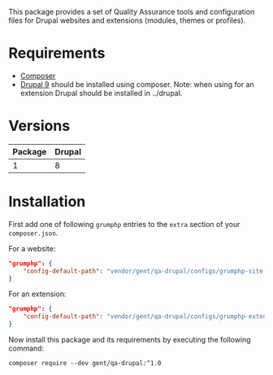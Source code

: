 This package provides a set of Quality Assurance tools and configuration files for
Drupal websites and extensions (modules, themes or profiles).


# Requirements

* [Composer](https://getcomposer.org)
* [Drupal 9](https://www.drupal.org/docs/develop/using-composer/using-composer-to-install-drupal-and-manage-dependencies) should be installed using composer. Note: when using for an extension Drupal should be installed in ../drupal.


# Versions

| Package | Drupal |
| ------- | ------ |
| 1       | 8      |


# Installation

First add one of following `grumphp` entries to the `extra` section of your `composer.json`.

For a website:

```json
"grumphp": {
    "config-default-path": "vendor/gent/qa-drupal/configs/grumphp-site.yml"
}
```

For an extension:

```json
"grumphp": {
    "config-default-path": "vendor/gent/qa-drupal/configs/grumphp-extension.yml"
}
```

Now install this package and its requirements by executing the following command:
<pre><code>composer require --dev gent/qa-drupal:^1.0</code></pre>
